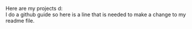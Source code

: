 Here are my projects d:
<br>
I do a github guide so here is a line that is needed to make a change to my readme file.
